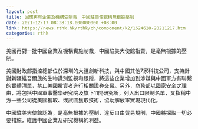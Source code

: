 ```yaml
---
layout: post
title: 回應再有企業及機構受制裁　中國駐美使館稱無根據壓制
date: 2021-12-17 08:38:18.000000000 +08:00
link: https://news.rthk.hk/rthk/ch/component/k2/1624628-20211217.htm
categories: rthk
---
```


美國再對一批中國企業及機構實施制裁，中國駐美大使館指責，是毫無根據的壓制。

美國財政部指控總部位於深圳的大疆創新科技，與中國其他7家科技公司，支持針對新疆維吾爾族的生物識別監視和跟蹤，將這些企業增加到涉嫌與中國軍方有聯繫的實體清單，禁止美國投資者進行相關證券交易。另外，商務部以國家安全之理由，將包括中國軍事醫學研究院及旗下11間研究所，列入出口限制名單，又指稱中方一些公司從美國獲取、或試圖獲取技術，協助解放軍實現現代化。

中國駐美大使館認為，是毫無根據的壓制，違反自由貿易規則，中國將採取一切必要措施，維護中國企業及研究機構的利益。
